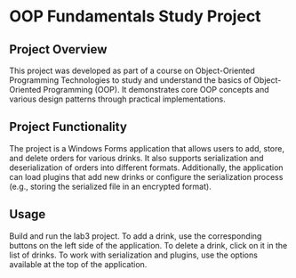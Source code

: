 # OOP Fundamentals Study Project

## Project Overview
This project was developed as part of a course on Object-Oriented Programming Technologies to study and understand the basics of Object-Oriented Programming (OOP). It demonstrates core OOP concepts and various design patterns through practical implementations.

## Project Functionality
The project is a Windows Forms application that allows users to add, store, and delete orders for various drinks. It also supports serialization and deserialization of orders into different formats. Additionally, the application can load plugins that add new drinks or configure the serialization process (e.g., storing the serialized file in an encrypted format).

## Usage

Build and run the lab3 project.
To add a drink, use the corresponding buttons on the left side of the application.
To delete a drink, click on it in the list of drinks.
To work with serialization and plugins, use the options available at the top of the application.
